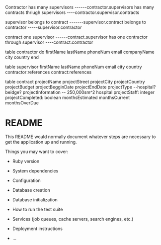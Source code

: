 Contractor has many supervisors ------contractor.supervisors
           has many contracts thriugh supervisors  ----contractor.supervisor.contracts

supervisor belongs to contract -------supervisor.contract
           belongs to contractor -----supervisor.contractor

contract one supervisor       ------contract.supervisor
         has one contractor through supervisor ----contract.contractor


table contractor do 
    firstName
    lastName
    phoneNum
    email
    companyName
    city
    country 
end

table supervisor 
        firstName
        lastName
        phoneNum
        email
        city
        country 
        contractor:references
        contract:references 

table contract 
        projectName
        projectStreet
        projectCity
        projectCountry
        projectBudget
        projectBegginDate
        projectEndDate
        projectType --hospital? beidge?
        projectInformation -- 250,000sm^2 hospital
        projectStaff: integer 
        projectCompleted: boolean 
        monthsEstimated
        monthsCurrent
        monthsOverDue




         





# README

This README would normally document whatever steps are necessary to get the
application up and running.

Things you may want to cover:

* Ruby version

* System dependencies

* Configuration

* Database creation

* Database initialization

* How to run the test suite

* Services (job queues, cache servers, search engines, etc.)

* Deployment instructions

* ...
